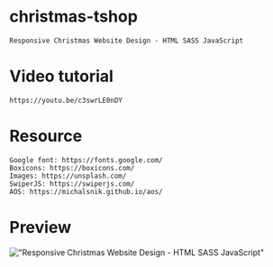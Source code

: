 
# christmas-tshop

    Responsive Christmas Website Design - HTML SASS JavaScript

# Video tutorial

    https://youtu.be/c3swrLE0nDY

# Resource

    Google font: https://fonts.google.com/
    Boxicons: https://boxicons.com/
    Images: https://unsplash.com/
    SwiperJS: https://swiperjs.com/
    AOS: https://michalsnik.github.io/aos/

# Preview

!["Responsive Christmas Website Design - HTML SASS JavaScript"](https://user-images.githubusercontent.com/67447840/147321351-f5d217b6-dc18-4147-ab12-ae60be32849e.jpg "Responsive Christmas Website Design - HTML SASS JavaScript")